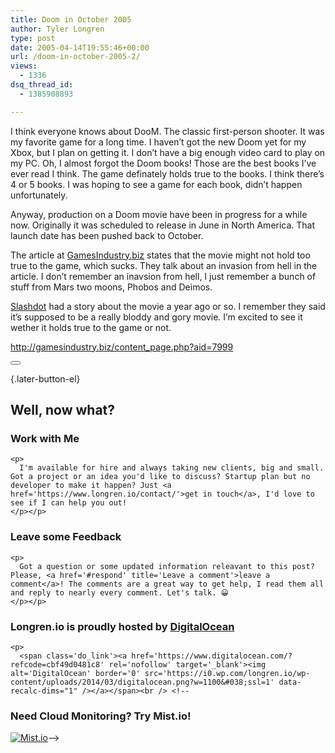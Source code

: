 ```yaml
---
title: Doom in October 2005
author: Tyler Longren
type: post
date: 2005-04-14T19:55:46+00:00
url: /doom-in-october-2005-2/
views:
  - 1336
dsq_thread_id:
  - 1385908893

---
```

I think everyone knows about DooM. The classic first-person shooter. It was my favorite game for a long time. I haven&#8217;t got the new Doom yet for my Xbox, but I plan on getting it. I don&#8217;t have a big enough video card to play on my PC. Oh, I almost forgot the Doom books! Those are the best books I&#8217;ve ever read I think. The game definately holds true to the books. I think there&#8217;s 4 or 5 books. I was hoping to see a game for each book, didn&#8217;t happen unfortunately.

Anyway, production on a Doom movie have been in progress for a while now. Originally it was scheduled to release in June in North America. That launch date has been pushed back to October. 

The article at [GamesIndustry.biz][1] states that the movie might not hold too true to the game, which sucks. They talk about an invasion from hell in the article. I don&#8217;t remember an inavsion from hell, I just remember a bunch of stuff from Mars two moons, Phobos and Deimos.

[Slashdot][2] had a story about the movie a year ago or so. I remember they said it&#8217;s supposed to be a really bloddy and gory movie. I&#8217;m excited to see it wether it holds true to the game or not.

<http://gamesindustry.biz/content_page.php?aid=7999> 

<div class="wpulike wpulike-default " >
  <div class="wp_ulike_general_class wp_ulike_is_not_liked">
    <button type="button"
					aria-label="Like Button"
					data-ulike-id="1794"
					data-ulike-nonce="3c7cac53e4"
					data-ulike-type="likeThis"
					data-ulike-template="wpulike-default"
					data-ulike-display-likers="0"
					data-ulike-disable-pophover="0"
					class="wp_ulike_btn wp_ulike_put_image wp_likethis_1794"></button><span class="count-box"></span>
  </div>
</div>

[][3]{.later-button-el}

<div class='what-next'>
  <h2>
    Well, now what?
  </h2>
  
  <div class='hire'>
    <h3>
      Work with Me
    </h3>
    
    <p>
      I'm available for hire and always taking new clients, big and small. Got a project or an idea you'd like to discuss? Startup plan but no developer to make it happen? Just <a href='https://www.longren.io/contact/'>get in touch</a>, I'd love to see if I can help you out!
    </p></p>
  </div>
  
  <div class='hire'>
    <h3>
      Leave some Feedback
    </h3>
    
    <p>
      Got a question or some updated information releavant to this post? Please, <a href='#respond' title='Leave a comment'>leave a comment</a>! The comments are a great way to get help, I read them all and reply to nearly every comment. Let's talk. 😀
    </p></p>
  </div>
  
  <div class='now-what-bottom-ad'>
    <h3>
      Longren.io is proudly hosted by <a href='https://www.digitalocean.com/?refcode=cbf49d0481c8'>DigitalOcean</a>
    </h3>
    
    <p>
      <span class='do_link'><a href='https://www.digitalocean.com/?refcode=cbf49d0481c8' rel='nofollow' target='_blank'><img alt='DigitalOcean' border='0' src='https://i0.wp.com/longren.io/wp-content/uploads/2014/03/digitalocean.png?w=1100&#038;ssl=1' data-recalc-dims="1" /></a></span><br /> <!--

<h3>Need Cloud Monitoring? Try Mist.io!</h3>

<span class='do_link'><a href='http://mist.io/?ref=tyler' rel='nofollow' target='_blank'><img alt='Mist.io' border='0' src='https://i0.wp.com/longren.io/wp-content/uploads/2014/04/mistio.jpg?w=1100&#038;ssl=1' data-recalc-dims="1"></a></span>--></div> </div>

 [1]: http://www.gamesindustry.biz/
 [2]: http://www.slashdot.org/
 [3]: #